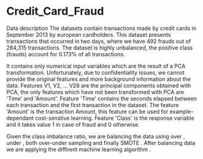 # Credit_Card_Fraud

Data description
The datasets contain transactions made by credit cards in September 2013 by european cardholders. This dataset presents transactions that occurred in two days, where we have 492 frauds out of 284,315 transactions. The dataset is highly unbalanced, the positive class (frauds) account for 0.173% of all transactions.

It contains only numerical input variables which are the result of a PCA transformation. Unfortunately, due to confidentiality issues, we cannot provide the original features and more background information about the data. Features V1, V2, ... V28 are the principal components obtained with PCA, the only features which have not been transformed with PCA are 'Time' and 'Amount'. Feature 'Time' contains the seconds elapsed between each transaction and the first transaction in the dataset. The feature 'Amount' is the transaction Amount, this feature can be used for example-dependant cost-senstive learning. Feature 'Class' is the response variable and it takes value 1 in case of fraud and 0 otherwise.

Given the class imbalance ratio, we are balancing the data using over , under , both over-under sampling and finally SMOTE . After balancing data we are applying the diffirent machine learning algorithm .
